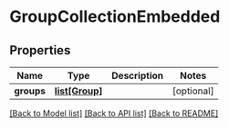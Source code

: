 # GroupCollectionEmbedded

## Properties
Name | Type | Description | Notes
------------ | ------------- | ------------- | -------------
**groups** | [**list[Group]**](Group.md) |  | [optional] 

[[Back to Model list]](../README.md#documentation-for-models) [[Back to API list]](../README.md#documentation-for-api-endpoints) [[Back to README]](../README.md)


